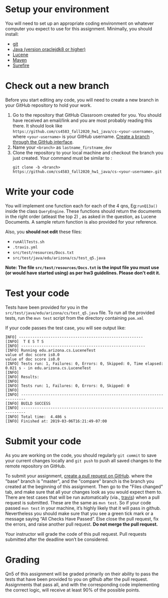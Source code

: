 # Setup your environment

You will need to set up an appropriate coding environment on whatever computer
you expect to use for this assignment.
Minimally, you should install:

* [git](https://git-scm.com/downloads)
* [Java (version oraclejdk8 or higher)](https://www.oracle.com/technetwork/java/javase/downloads/jdk8-downloads-2133151.html/)
* [Lucene](http://lucene.apache.org/)
* [Maven](https://maven.apache.org/)
* [Surefire](https://maven.apache.org/surefire/maven-surefire-plugin/)

# Check out a new branch

Before you start editing any code, you will need to create a new branch in your
GitHub repository to hold your work.

1. Go to the repository that GitHub Classroom created for you. You should have received an email/link and you are most probably reading this there. It should look like
`https://github.com/cs4583_fall2020_hw1_java/cs-<your-username>`, where
`<your-username>` is your GitHub username. 
[Create a branch through the GitHub interface](https://help.github.com/articles/creating-and-deleting-branches-within-your-repository/).
2. Name your `<branch>` as `lastname_firstname_dev`
2. Clone the repository to your local machine and checkout the branch you
just created. Your command must be similar to :
   ```
   git clone -b <branch> https://github.com/cs4583_fall2020_hw1_java/cs-<your-username>.git
   ```

# Write your code

You will implement one function each for each of the 4 qns, Eg:`runQ13a()` inside 
the class `QueryEngine`. These functions should return the documents in the right order (atleast the top 2) , as asked in the question, as Lucene Documents. 
A sample return function is also provided for your reference. 

Also, you **should not edit** these files:
- `runAllTests.sh`
- `.travis.yml`
- `src/test/resources/Docs.txt`
- `src/test/java/edu/arizona/cs/test_q5.java`

**Note: The file `src/test/resources/Docs.txt` is the input file you must use (or would have started using) as per hw3 guidelines. Please don't edit it.**


# Test your code

Tests have been provided for you in the `src/test/java/edu/arizona/cs/test_q5.java` file.
To run all the provided tests, run the ``mvn test`` script from the directory containing `pom.xml`

If your code passes the test case, you will see output like:
```
INFO] -------------------------------------------------------
[INFO]  T E S T S
[INFO] -------------------------------------------------------
[INFO] Running edu.arizona.cs.LuceneTest
value of doc score is0.0
value of doc score is0.0
[INFO] Tests run: 1, Failures: 0, Errors: 0, Skipped: 0, Time elapsed: 0.021 s - in edu.arizona.cs.LuceneTest
[INFO]
[INFO] Results:
[INFO]
[INFO] Tests run: 1, Failures: 0, Errors: 0, Skipped: 0
[INFO]
[INFO] ------------------------------------------------------------------------
[INFO] BUILD SUCCESS
[INFO] ------------------------------------------------------------------------
[INFO] Total time:  4.486 s
[INFO] Finished at: 2019-03-06T16:21:49-07:00

```

# Submit your code

As you are working on the code, you should regularly `git commit` to save your
current changes locally and `git push` to push all saved changes to the remote
repository on GitHub.

To submit your assignment,
[create a pull request on GitHub](https://help.github.com/articles/creating-a-pull-request/#creating-the-pull-request).
where the "base" branch is "master", and the "compare" branch is the branch you
created at the beginning of this assignment.
Then go to the "Files changed" tab, and make sure that all your changes look as you would expect them
to.
There are test cases that will be run automatically (via., [travis](https://travis-ci.com/))
when a pull request is submitted. 
These are the same as `mvn test`. 
So if your code passed `mvn test` in your machine, 
it’s highly likely that it will pass in github. Nevertheless 
you should make sure that you see a green tick mark or a message 
saying “All Checks Have Passed”. Else close the pull request, fix the errors, and raise another pull request.
**Do not merge the pull request.**

Your instructor will grade the code of this pull request. 
Pull requests submitted after the deadline won’t be considered.

# Grading

Qn5 of this assignment will be graded primarily on their ability to pass the tests that
have been provided to you on github after the pull request.
Assignments that pass all, and with the corresponding code implementing the correct logic, will receive at least 90% of the
possible points.
